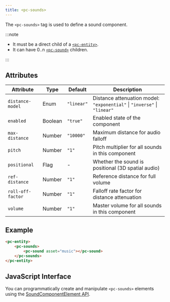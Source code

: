 ```yaml
---
title: <pc-sounds>
---
```


The `<pc-sounds>` tag is used to define a sound component.

:::note

* It must be a direct child of a [`<pc-entity>`](../pc-entity).
* It can have 0..n [`<pc-sound>`](../pc-sound) children.

:::

## Attributes

| Attribute | Type | Default | Description |
| --- | --- | --- | --- |
| `distance-model` | Enum | `"linear"` | Distance attenuation model: `"exponential"` \| `"inverse"` \| `"linear"` |
| `enabled` | Boolean | `"true"` | Enabled state of the component |
| `max-distance` | Number | `"10000"` | Maximum distance for audio falloff |
| `pitch` | Number | `"1"` | Pitch multiplier for all sounds in this component |
| `positional` | Flag | - | Whether the sound is positional (3D spatial audio) |
| `ref-distance` | Number | `"1"` | Reference distance for full volume |
| `roll-off-factor` | Number | `"1"` | Falloff rate factor for distance attenuation |
| `volume` | Number | `"1"` | Master volume for all sounds in this component |

## Example

```html
<pc-entity>
    <pc-sounds>
        <pc-sound asset="music"></pc-sound>
    </pc-sounds>
</pc-entity>
```

## JavaScript Interface

You can programmatically create and manipulate `<pc-sounds>` elements using the [SoundComponentElement API](https://api.playcanvas.com/web-components/classes/SoundComponentElement.html).
